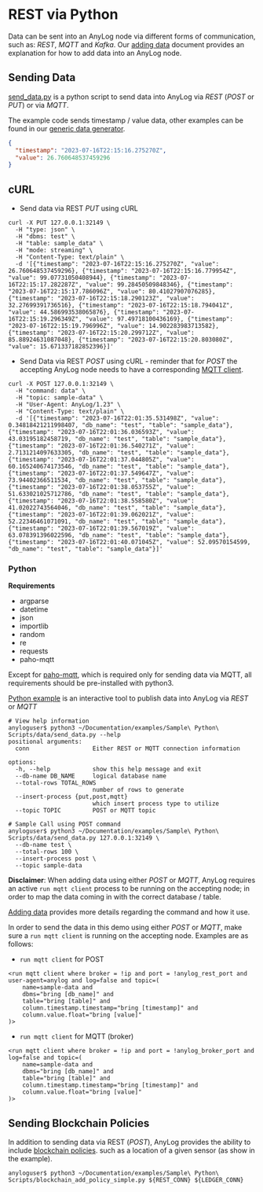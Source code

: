 # REST via Python

Data can be sent into an AnyLog node via different forms of communication, such as: _REST_, _MQTT_ and _Kafka_.
Our [adding data](../../adding%20data.md) document provides an explanation for how to add data into an AnyLog node.

## Sending Data
[send_data.py](data/send_data.py) is a python script to send data into AnyLog via _REST_ (_POST_ or _PUT_)  or via _MQTT_. 

The example code sends timestamp / value data, other examples can be found in our [generic data generator](../../training/Data%20Generator.md).
```json
{
  "timestamp": "2023-07-16T22:15:16.275270Z", 
  "value": 26.760648537459296
}
```

## cURL 
* Send data via REST _PUT_ using cURL
```shell
curl -X PUT 127.0.0.1:32149 \
  -H "type: json" \
  -H "dbms: test" \
  -H "table: sample_data" \
  -H "mode: streaming" \
  -H "Content-Type: text/plain" \
  -d '[{"timestamp": "2023-07-16T22:15:16.275270Z", "value": 26.760648537459296}, {"timestamp": "2023-07-16T22:15:16.779954Z", "value": 99.07731050408944}, {"timestamp": "2023-07-16T22:15:17.282287Z", "value": 99.28450509848346}, {"timestamp": "2023-07-16T22:15:17.786096Z", "value": 80.41027907076285}, {"timestamp": "2023-07-16T22:15:18.290123Z", "value": 32.27699391736516}, {"timestamp": "2023-07-16T22:15:18.794041Z", "value": 44.586993538065876}, {"timestamp": "2023-07-16T22:15:19.296349Z", "value": 97.49718100436169}, {"timestamp": "2023-07-16T22:15:19.796996Z", "value": 14.902283983713582}, {"timestamp": "2023-07-16T22:15:20.299712Z", "value": 85.88924631087048}, {"timestamp": "2023-07-16T22:15:20.803080Z", "value": 15.671337182852396}]'
```

* Send Data via REST _POST_ using cURL - reminder that for _POST_ the accepting AnyLog node needs to have a corresponding [MQTT client](#mqtt-client).
```shell
curl -X POST 127.0.0.1:32149 \
  -H "command: data" \
  -H "topic: sample-data" \
  -H "User-Agent: AnyLog/1.23" \
  -H "Content-Type: text/plain" \
  -d '[{"timestamp": "2023-07-16T22:01:35.531498Z", "value": 0.34818421211998407, "db_name": "test", "table": "sample_data"}, {"timestamp": "2023-07-16T22:01:36.036593Z", "value": 43.03195182458719, "db_name": "test", "table": "sample_data"}, {"timestamp": "2023-07-16T22:01:36.540271Z", "value": 2.7131214097633305, "db_name": "test", "table": "sample_data"}, {"timestamp": "2023-07-16T22:01:37.044805Z", "value": 60.165240674173546, "db_name": "test", "table": "sample_data"}, {"timestamp": "2023-07-16T22:01:37.549647Z", "value": 73.94402366511534, "db_name": "test", "table": "sample_data"}, {"timestamp": "2023-07-16T22:01:38.053755Z", "value": 51.633021025712786, "db_name": "test", "table": "sample_data"}, {"timestamp": "2023-07-16T22:01:38.558580Z", "value": 41.02022743564046, "db_name": "test", "table": "sample_data"}, {"timestamp": "2023-07-16T22:01:39.062021Z", "value": 52.22346461071091, "db_name": "test", "table": "sample_data"}, {"timestamp": "2023-07-16T22:01:39.567019Z", "value": 63.078391396022596, "db_name": "test", "table": "sample_data"}, {"timestamp": "2023-07-16T22:01:40.071045Z", "value": 52.09570154599, "db_name": "test", "table": "sample_data"}]'
```

### Python 
**Requirements**
* argparse 
* datetime 
* json 
* importlib 
* random 
* re 
* requests 
* paho-mqtt

Except for [paho-mqtt](https://pypi.org/project/paho-mqtt/), which is required only for sending data via MQTT, all 
requirements should be pre-installed with python3. 

[Python example](data/send_data.py) is an interactive tool to publish data into AnyLog via _REST_ or _MQTT_
```shell
# View help information
anyloguser$ python3 ~/Documentation/examples/Sample\ Python\ Scripts/data/send_data.py --help 
positional arguments:
  conn                  Either REST or MQTT connection information

options:
  -h, --help            show this help message and exit
  --db-name DB_NAME     logical database name
  --total-rows TOTAL_ROWS
                        number of rows to generate
  --insert-process {put,post,mqtt}
                        which insert process type to utilize
  --topic TOPIC         POST or MQTT topic

# Sample Call using POST command 
anyloguser$ python3 ~/Documentation/examples/Sample\ Python\ Scripts/data/send_data.py 127.0.0.1:32149 \
  --db-name test \
  --total-rows 100 \
  --insert-process post \
  --topic sample-data
```


**Disclaimer**: When adding data using either _POST_ or _MQTT_, AnyLog requires an active `run mqtt client` process to be
running on the accepting node; in order to map the data coming in with the correct database / table. 

[Adding data](../../adding%20data.md#using-a-post-command) provides more details regarding the command and how it use. 

In order to send the data in this demo using either _POST_ or _MQTT_, make sure a `run mqtt client` is running on the 
accepting node. Examples are as follows: 
* `run mqtt client` for POST
```anylog
<run mqtt client where broker = !ip and port = !anylog_rest_port and user-agent=anylog and log=false and topic=(
    name=sample-data and
    dbms="bring [db_name]" and
    table="bring [table]" and
    column.timestamp.timestamp="bring [timestamp]" and
    column.value.float="bring [value]"
)>
```

* `run mqtt client` for MQTT (broker) 
```anylog 
<run mqtt client where broker = !ip and port = !anylog_broker_port and log=false and topic=(
    name=sample-data and 
    dbms="bring [db_name]" and 
    table="bring [table]" and 
    column.timestamp.timestamp="bring [timestamp]" and 
    column.value.float="bring [value]"
)>
```

## Sending Blockchain Policies
In addition to sending data via REST (_POST_), AnyLog provides the ability to include [blockchain policies](../../metadata%20management.md#policies). 
such as a location of a given sensor (as show in the example).  

```shell
anyloguser$ python3 ~/Documentation/examples/Sample\ Python\ Scripts/blockchain_add_policy_simple.py ${REST_CONN} ${LEDGER_CONN}
```




